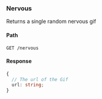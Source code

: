 ### Nervous

Returns a single random nervous gif

#### Path

```HTTP
GET /nervous
```

#### Response

```ts
{
  // The url of the Gif
  url: string;
}
```
